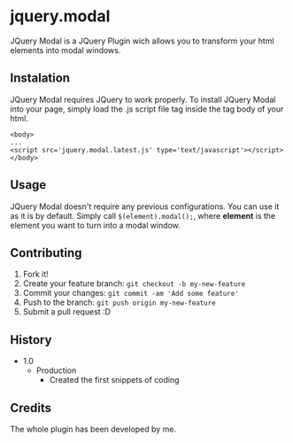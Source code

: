 # jquery.modal
JQuery Modal is a JQuery Plugin wich allows you to transform your html elements into modal windows.

## Instalation
JQuery Modal requires JQuery to work properly. To install JQuery Modal into your page, simply load the .js script file tag inside the tag body of your html.
```
<body>
...
<script src='jquery.modal.latest.js' type='text/javascript'></script>
</body>
```


## Usage

JQuery Modal doesn't require any previous configurations. You can use it as it is by default. Simply call `$(element).modal();`, where **element** is the element you want to turn into a modal window.

## Contributing

1. Fork it!
2. Create your feature branch: `git checkout -b my-new-feature`
3. Commit your changes: `git commit -am 'Add some feature'`
4. Push to the branch: `git push origin my-new-feature`
5. Submit a pull request :D

## History

- 1.0
	- Production
		- Created the first snippets of coding

## Credits

The whole plugin has been developed by me.
